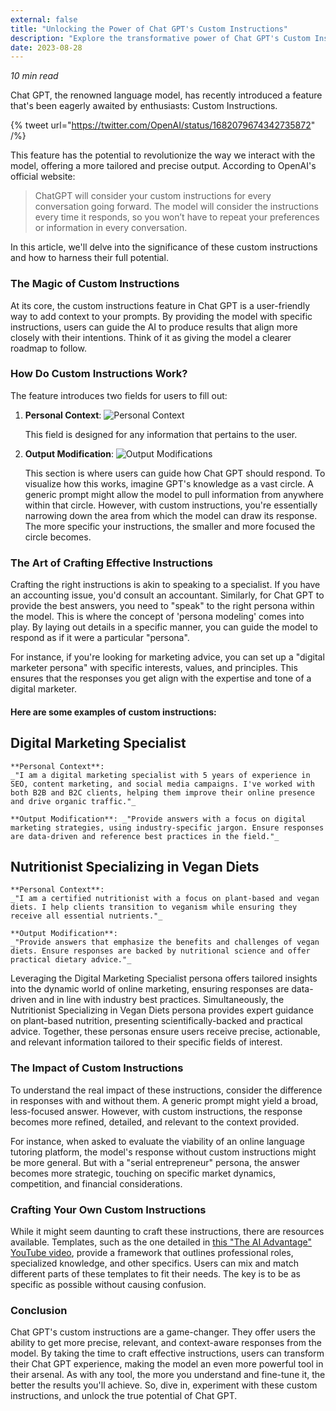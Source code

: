 ```yaml
---
external: false
title: "Unlocking the Power of Chat GPT's Custom Instructions"
description: "Explore the transformative power of Chat GPT's Custom Instructions feature. Dive into its significance, crafting techniques, and the impact on AI responses. Harness the full potential of Chat GPT for precise and context-aware results."
date: 2023-08-28
---
```


_10 min read_

Chat GPT, the renowned language model, has recently introduced a feature that's been eagerly awaited by enthusiasts: Custom Instructions.

{% tweet url="https://twitter.com/OpenAI/status/1682079674342735872" /%}

This feature has the potential to revolutionize the way we interact with the model, offering a more tailored and precise output. According to OpenAI's official website:

> ChatGPT will consider your custom instructions for every conversation going forward. The model will consider the instructions every time it responds, so you won’t have to repeat your preferences or information in every conversation.

In this article, we'll delve into the significance of these custom instructions and how to harness their full potential.

### The Magic of Custom Instructions

At its core, the custom instructions feature in Chat GPT is a user-friendly way to add context to your prompts. By providing the model with specific instructions, users can guide the AI to produce results that align more closely with their intentions. Think of it as giving the model a clearer roadmap to follow.

### How Do Custom Instructions Work?

The feature introduces two fields for users to fill out:

1. **Personal Context**:
   ![Personal Context](/images/custom-instructions1.png)

   This field is designed for any information that pertains to the user.

2. **Output Modification**:
   ![Output Modifications](/images/custom-instructions2.png)

   This section is where users can guide how Chat GPT should respond.
   To visualize how this works, imagine GPT's knowledge as a vast circle. A generic prompt might allow the model to pull information from anywhere within that circle. However, with custom instructions, you're essentially narrowing down the area from which the model can draw its response. The more specific your instructions, the smaller and more focused the circle becomes.

### The Art of Crafting Effective Instructions

Crafting the right instructions is akin to speaking to a specialist. If you have an accounting issue, you'd consult an accountant. Similarly, for Chat GPT to provide the best answers, you need to "speak" to the right persona within the model. This is where the concept of 'persona modeling' comes into play. By laying out details in a specific manner, you can guide the model to respond as if it were a particular "persona".

For instance, if you're looking for marketing advice, you can set up a "digital marketer persona" with specific interests, values, and principles. This ensures that the responses you get align with the expertise and tone of a digital marketer.

#### Here are some examples of custom instructions:

## Digital Marketing Specialist

    **Personal Context**:
    _"I am a digital marketing specialist with 5 years of experience in SEO, content marketing, and social media campaigns. I've worked with both B2B and B2C clients, helping them improve their online presence and drive organic traffic."_

    **Output Modification**: _"Provide answers with a focus on digital marketing strategies, using industry-specific jargon. Ensure responses are data-driven and reference best practices in the field."_

## Nutritionist Specializing in Vegan Diets

    **Personal Context**:
    _"I am a certified nutritionist with a focus on plant-based and vegan diets. I help clients transition to veganism while ensuring they receive all essential nutrients."_

    **Output Modification**:
    _"Provide answers that emphasize the benefits and challenges of vegan diets. Ensure responses are backed by nutritional science and offer practical dietary advice."_

Leveraging the Digital Marketing Specialist persona offers tailored insights into the dynamic world of online marketing, ensuring responses are data-driven and in line with industry best practices. Simultaneously, the Nutritionist Specializing in Vegan Diets persona provides expert guidance on plant-based nutrition, presenting scientifically-backed and practical advice. Together, these personas ensure users receive precise, actionable, and relevant information tailored to their specific fields of interest.

### The Impact of Custom Instructions

To understand the real impact of these instructions, consider the difference in responses with and without them. A generic prompt might yield a broad, less-focused answer. However, with custom instructions, the response becomes more refined, detailed, and relevant to the context provided.

For instance, when asked to evaluate the viability of an online language tutoring platform, the model's response without custom instructions might be more general. But with a "serial entrepreneur" persona, the answer becomes more strategic, touching on specific market dynamics, competition, and financial considerations.

### Crafting Your Own Custom Instructions

While it might seem daunting to craft these instructions, there are resources available. Templates, such as the one detailed in [this "The AI Advantage" YouTube video](https://youtu.be/o4N1v0DnZdE?si=lrMnDX26Gaw-9nv8), provide a framework that outlines professional roles, specialized knowledge, and other specifics. Users can mix and match different parts of these templates to fit their needs. The key is to be as specific as possible without causing confusion.

### Conclusion

Chat GPT's custom instructions are a game-changer. They offer users the ability to get more precise, relevant, and context-aware responses from the model. By taking the time to craft effective instructions, users can transform their Chat GPT experience, making the model an even more powerful tool in their arsenal. As with any tool, the more you understand and fine-tune it, the better the results you'll achieve. So, dive in, experiment with these custom instructions, and unlock the true potential of Chat GPT.
